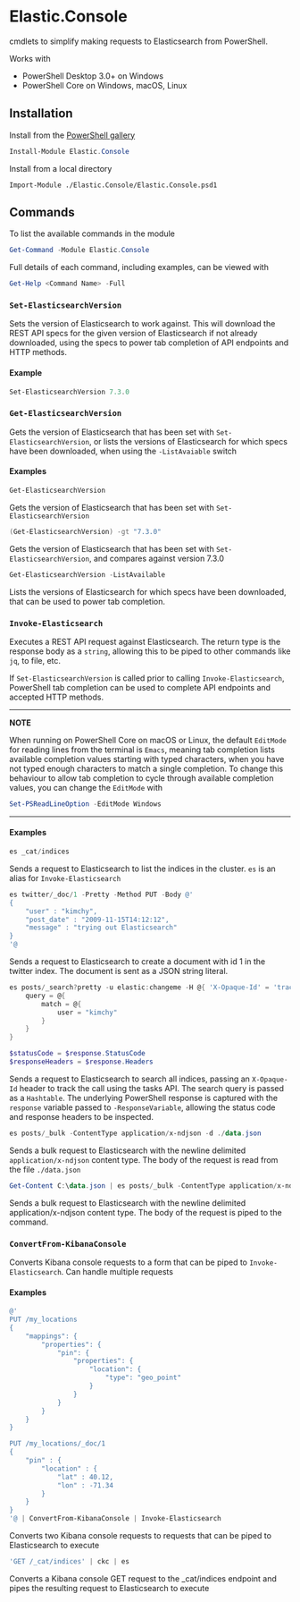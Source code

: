 # Elastic.Console

cmdlets to simplify making requests to Elasticsearch from PowerShell.

Works with 
- PowerShell Desktop 3.0+ on Windows
- PowerShell Core on Windows, macOS, Linux

## Installation

Install from the [PowerShell gallery](https://www.powershellgallery.com/)

```powershell
Install-Module Elastic.Console
```

Install from a local directory

```
Import-Module ./Elastic.Console/Elastic.Console.psd1
```

## Commands

To list the available commands in the module

```powershell
Get-Command -Module Elastic.Console
```

Full details of each command, including examples, can be viewed with

```powershell
Get-Help <Command Name> -Full
```

### `Set-ElasticsearchVersion`

Sets the version of Elasticsearch to work against. This will download the REST API specs for the given version
of Elasticsearch if not already downloaded, using the specs to power tab completion of API endpoints and HTTP methods.

#### Example

```powershell
Set-ElasticsearchVersion 7.3.0
```

### `Get-ElasticsearchVersion`

Gets the version of Elasticsearch that has been set with `Set-ElasticsearchVersion`, or lists the versions of Elasticsearch for which specs
have been downloaded, when using the `-ListAvaiable` switch

#### Examples

```powershell
Get-ElasticsearchVersion
```

Gets the version of Elasticsearch that has been set with `Set-ElasticsearchVersion`

```powershell
(Get-ElasticsearchVersion) -gt "7.3.0"
```

Gets the version of Elasticsearch that has been set with `Set-ElasticsearchVersion`, and compares against version 7.3.0

```powershell
Get-ElasticsearchVersion -ListAvailable
```

Lists the versions of Elasticsearch for which specs have been downloaded, that can
be used to power tab completion.

### `Invoke-Elasticsearch`

Executes a REST API request against Elasticsearch. The return type is the response body as a `string`, allowing
this to be piped to other commands like `jq`, to file, etc.

If `Set-ElasticsearchVersion` is called prior to calling `Invoke-Elasticsearch`, PowerShell tab completion
can be used to complete API endpoints and accepted HTTP methods.

----
**NOTE**

When running on PowerShell Core on macOS or Linux, the default `EditMode` for reading lines from the terminal
is `Emacs`, meaning tab completion lists available completion values starting with typed characters, when you have not
typed enough characters to match a single completion. To change this behaviour to allow tab completion to
cycle through available completion values, you can change the `EditMode` with

```powershell
Set-PSReadLineOption -EditMode Windows
```
----

#### Examples

```powershell
es _cat/indices
```

Sends a request to Elasticsearch to list the indices in the cluster. `es` is an alias for `Invoke-Elasticsearch`


```powershell
es twitter/_doc/1 -Pretty -Method PUT -Body @'
{
    "user" : "kimchy",
    "post_date" : "2009-11-15T14:12:12",
    "message" : "trying out Elasticsearch"
}
'@
```

Sends a request to Elasticsearch to create a document with id 1 in the twitter index. The document is sent as a 
JSON string literal.

```powershell
es posts/_search?pretty -u elastic:changeme -H @{ 'X-Opaque-Id' = 'track_this_call' } -ResponseVariable response -d @{
    query = @{
        match = @{ 
            user = "kimchy" 
        }
    }
}

$statusCode = $response.StatusCode
$responseHeaders = $response.Headers
```

Sends a request to Elasticsearch to search all indices, passing an `X-Opaque-Id` header to track the call
using the tasks API. The search query is passed as a `Hashtable`. The underlying PowerShell response is captured
with the `response` variable passed to `-ResponseVariable`, allowing the status code and response headers to be 
inspected.

```powershell
es posts/_bulk -ContentType application/x-ndjson -d ./data.json
```

Sends a bulk request to Elasticsearch with the newline delimited `application/x-ndjson` content type. The
body of the request is read from the file `./data.json`

```powershell
Get-Content C:\data.json | es posts/_bulk -ContentType application/x-ndjson
```

Sends a bulk request to Elasticsearch with the newline delimited application/x-ndjson content type. The
body of the request is piped to the command.

### `ConvertFrom-KibanaConsole`

Converts Kibana console requests to a form that can be piped to `Invoke-Elasticsearch`. Can handle multiple requests

#### Examples

```powershell
@'
PUT /my_locations
{
    "mappings": {
        "properties": {
            "pin": {
                "properties": {
                    "location": {
                        "type": "geo_point"
                    }
                }
            }
        }
    }
}

PUT /my_locations/_doc/1
{
    "pin" : {
        "location" : {
            "lat" : 40.12,
            "lon" : -71.34
        }
    }
}
'@ | ConvertFrom-KibanaConsole | Invoke-Elasticsearch
```

Converts two Kibana console requests to requests that can be piped to
Elasticsearch to execute

```powershell
'GET /_cat/indices' | ckc | es
```

Converts a Kibana console GET request to the _cat/indices endpoint and pipes the
resulting request to Elasticsearch to execute